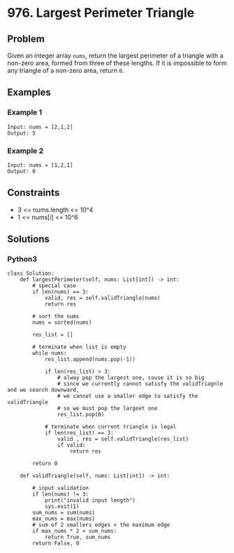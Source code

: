 # 976. Largest Perimeter Triangle

## Problem

Given an integer array `nums`, return the largest perimeter of a triangle with a non-zero area, formed from three of these lengths. If it is impossible to form any triangle of a non-zero area, return `0`.

## Examples

### Example 1

```
Input: nums = [2,1,2]
Output: 5
```

### Example 2

```
Input: nums = [1,2,1]
Output: 0
```

## Constraints

* 3 <= nums.length <= 10^4
* 1 <= nums[i] <= 10^6

## Solutions

### Python3

```
class Solution:
    def largestPerimeter(self, nums: List[int]) -> int:
        # special case
        if len(nums) == 3:
            valid, res = self.validTriangle(nums)
            return res
        
        # sort the nums
        nums = sorted(nums)
        
        res_list = []
        
        # terminate when list is empty
        while nums:
            res_list.append(nums.pop(-1))
            
            if len(res_list) > 3:
                # alway pop the largest one, cause it is so big
                # since we currently cannot satisfy the validTriagnle and we search downward,
                # we cannot use a smaller edge to satisfy the validTriangle
                # so we must pop the largeet one
                res_list.pop(0)
            
            # terminate when current triangle is legal
            if len(res_list) == 3:
                valid , res = self.validTriangle(res_list)
                if valid:
                    return res
            
        return 0
        
    def validTriangle(self, nums: List[int]) -> int:
        
        # input validation
        if len(nums) != 3:
            print("invalid input length")
            sys.exit(1)
        sum_nums = sum(nums)
        max_nums = max(nums)
        # sum of 2 smallers edges < the maximum edge
        if max_nums * 2 < sum_nums:
            return True, sum_nums
        return False, 0
```
